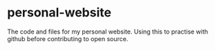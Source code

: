 # personal-website
The code and files for my personal website. Using this to practise with github before contributing to open source.

